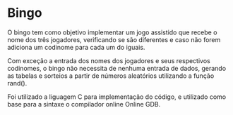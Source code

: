 # Bingo

  O bingo tem como objetivo implementar um jogo assistido que recebe o nome dos três jogadores,
verificando se são diferentes e caso não forem adiciona um codinome para cada um do iguais.
  
  Com exceção a entrada dos nomes dos jogadores e seus respectivos codinomes, o bingo não necessita
de nenhuma entrada de dados, gerando as tabelas e sorteios a partir de números aleatórios utilizando
a função rand().

  Foi utilizado a liguagem C para implementação do código, e utilizado como base para a sintaxe o
compilador online Online GDB.
